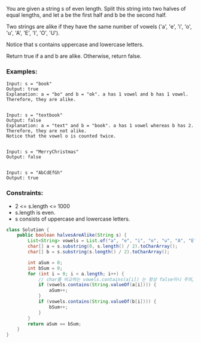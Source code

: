 You are given a string s of even length. Split this string into two halves of equal lengths, and let a be the first half and b be the second half.

Two strings are alike if they have the same number of vowels ('a', 'e', 'i', 'o', 'u', 'A', 'E', 'I', 'O', 'U'). 

Notice that s contains uppercase and lowercase letters.

Return true if a and b are alike. Otherwise, return false.

### Examples:
```
Input: s = "book"
Output: true
Explanation: a = "bo" and b = "ok". a has 1 vowel and b has 1 vowel. Therefore, they are alike.


Input: s = "textbook"
Output: false
Explanation: a = "text" and b = "book". a has 1 vowel whereas b has 2. Therefore, they are not alike.
Notice that the vowel o is counted twice.


Input: s = "MerryChristmas"
Output: false


Input: s = "AbCdEfGh"
Output: true
```

### Constraints:
- 2 <= s.length <= 1000
- s.length is even.
- s consists of uppercase and lowercase letters.

```java
class Solution {
    public boolean halvesAreAlike(String s) {
        List<String> vowels = List.of("a", "e", "i", "o", "u", "A", "E", "I", "O", "U");
        char[] a = s.substring(0, s.length() / 2).toCharArray();
        char[] b = s.substring(s.length() / 2).toCharArray();

        int aSum = 0;
        int bSum = 0;
        for (int i = 0; i < a.length; i++) {
            // char를 비교하는 vowels.contains(a[i]) 는 항상 false이니 주의, char를 String으로 감싸야함.
            if (vowels.contains(String.valueOf(a[i]))) {
                aSum++;
            }
            if (vowels.contains(String.valueOf(b[i]))) {
                bSum++;
            }
        }
        return aSum == bSum;
    }
}
```